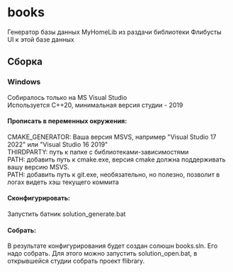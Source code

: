 # books

Генератор базы данных MyHomeLib из раздачи библиотеки Флибусты  
UI к этой базе данных  

## Сборка  
### Windows  
Собиралось только на MS Visual Studio  
Используется C++20, минимальная версия студии - 2019  

#### Прописать в переменных окружения:  
CMAKE_GENERATOR: Ваша версия MSVS, например "Visual Studio 17 2022" или "Visual Studio 16 2019"  
THIRDPARTY: путь к папке с библиотеками-зависимостями  
PATH: добавить путь к cmake.exe, версия cmake должна поддерживать вашу версию MSVS.  
PATH: добавить путь к git.exe, необязательно, но полезно, позволит в логах видеть хэш текущего коммита  

#### Сконфигурировать:
Запустить  батник solution_generate.bat  

#### Собрать:
В результате конфигурирования будет создан солюшн books.sln. Его надо собрать. Для этого можно запустить solution_open.bat, в открывшейся студии собрать проект flibrary.  
